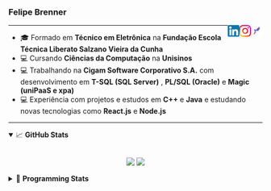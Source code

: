 <h3>Felipe Brenner</h3>

<a href="https://app.rocketseat.com.br/me/felipe-de-oliveira-brenner-conta-ignite" target="_blank" rel="nofollow"><img align="right" width="23rem" src="./assets/rocketseat.png" alt="Rocketseat: @felipe-de-oliveira-brenner-conta-ignite"/></a>
<a href="https://www.instagram.com/felipeobrenner/" target="_blank" rel="nofollow"><img align="right" width="23rem" src="./assets/instagram.png" alt="Instagram: @felipeobrenner"/></a>
<a href="https://www.linkedin.com/in/felipe-de-oliveira-brenner/" target="_blank" rel="nofollow"><img align="right" width="23rem" src="./assets/linkedin.png" alt="LinkedIn: @felipe-de-oliveira-brenner"/></a>

---

- 🎓 Formado em **Técnico em Eletrônica** na **Fundação Escola Técnica Liberato Salzano Vieira da Cunha**
- 💻 Cursando **Ciências da Computação** na **Unisinos**
- 💻 Trabalhando na **Cigam Software Corporativo S.A.** com desenvolvimento em **T-SQL (SQL Server)** , **PL/SQL (Oracle)** e **Magic (uniPaaS e xpa)**
- 💻 Experiência com projetos e estudos em **C++** e **Java** e estudando novas tecnologias como **React.js** e **Node.js**

---

<details open>
  <summary>📈 <b>GitHub Stats</b></summary>
  <br>
  <p align="center">
  <img src="https://github-readme-stats.vercel.app/api?username=felipebrenner&show_icons=true&theme=dark"/>
  <img src="https://github-readme-stats.vercel.app/api/top-langs/?username=felipebrenner&layout=compact&theme=dark">
  </p>

</details>

<details>
  <summary>🤖 <b>Programming Stats</b></summary>
  <br/>

  <!--START_SECTION:waka-->
**🐱 My Github Data** 

> 🏆 304 Contributions in the Year 2021
 > 
> 📦 48.0 kB Used in Github's Storage 
 > 
> 🚫 Not Opted to Hire
 > 
> 📜 14 Public Repositories 
 > 
> 🔑 1 Private Repository 
 > 
**I'm a Night 🦉** 

```text
🌞 Morning    16 commits     ██░░░░░░░░░░░░░░░░░░░░░░░   10.74% 
🌆 Daytime    42 commits     ███████░░░░░░░░░░░░░░░░░░   28.19% 
🌃 Evening    77 commits     █████████████░░░░░░░░░░░░   51.68% 
🌙 Night      14 commits     ██░░░░░░░░░░░░░░░░░░░░░░░   9.4%

```
📅 **I'm Most Productive on Tuesday** 

```text
Monday       19 commits     ███░░░░░░░░░░░░░░░░░░░░░░   12.75% 
Tuesday      38 commits     ██████░░░░░░░░░░░░░░░░░░░   25.5% 
Wednesday    6 commits      █░░░░░░░░░░░░░░░░░░░░░░░░   4.03% 
Thursday     11 commits     █░░░░░░░░░░░░░░░░░░░░░░░░   7.38% 
Friday       10 commits     █░░░░░░░░░░░░░░░░░░░░░░░░   6.71% 
Saturday     32 commits     █████░░░░░░░░░░░░░░░░░░░░   21.48% 
Sunday       33 commits     █████░░░░░░░░░░░░░░░░░░░░   22.15%

```


📊 **This Week I Spent My Time On** 

```text
💬 Programming Languages: 
JavaScript               8 hrs 58 mins       █████████████████░░░░░░░░   68.29% 
Markdown                 1 hr 37 mins        ███░░░░░░░░░░░░░░░░░░░░░░   12.39% 
TypeScript               1 hr 9 mins         ██░░░░░░░░░░░░░░░░░░░░░░░   8.76% 
JSON                     36 mins             █░░░░░░░░░░░░░░░░░░░░░░░░   4.58% 
YAML                     33 mins             █░░░░░░░░░░░░░░░░░░░░░░░░   4.22%

🔥 Editors: 
VS Code                  13 hrs 8 mins       █████████████████████████   100.0%

```

**I Mostly Code in TypeScript** 

```text
TypeScript               4 repos             ███████░░░░░░░░░░░░░░░░░░   28.57% 
Java                     3 repos             █████░░░░░░░░░░░░░░░░░░░░   21.43% 
CSS                      2 repos             ███░░░░░░░░░░░░░░░░░░░░░░   14.29% 
Assembly                 1 repo              █░░░░░░░░░░░░░░░░░░░░░░░░   7.14% 
HTML                     1 repo              █░░░░░░░░░░░░░░░░░░░░░░░░   7.14%

```



<!--END_SECTION:waka-->
</details>
